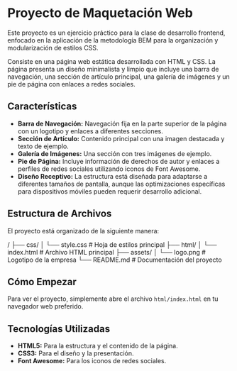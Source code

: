 # Proyecto de Maquetación Web

Este proyecto es un ejercicio práctico para la clase de desarrollo frontend, enfocado en la aplicación de la metodología BEM para la organización y modularización de estilos CSS.

Consiste en una página web estática desarrollada con HTML y CSS. La página presenta un diseño minimalista y limpio que incluye una barra de navegación, una sección de artículo principal, una galería de imágenes y un pie de página con enlaces a redes sociales.

## Características

- **Barra de Navegación:** Navegación fija en la parte superior de la página con un logotipo y enlaces a diferentes secciones.
- **Sección de Artículo:** Contenido principal con una imagen destacada y texto de ejemplo.
- **Galería de Imágenes:** Una sección con tres imágenes de ejemplo.
- **Pie de Página:** Incluye información de derechos de autor y enlaces a perfiles de redes sociales utilizando iconos de Font Awesome.
- **Diseño Receptivo:** La estructura está diseñada para adaptarse a diferentes tamaños de pantalla, aunque las optimizaciones específicas para dispositivos móviles pueden requerir desarrollo adicional.

## Estructura de Archivos

El proyecto está organizado de la siguiente manera:

/
├── css/
│ └── style.css # Hoja de estilos principal
├── html/
│ └── index.html # Archivo HTML principal
├── assets/
│ └── logo.png # Logotipo de la empresa
└── README.md # Documentación del proyecto

## Cómo Empezar

Para ver el proyecto, simplemente abre el archivo `html/index.html` en tu navegador web preferido.

## Tecnologías Utilizadas

- **HTML5:** Para la estructura y el contenido de la página.
- **CSS3:** Para el diseño y la presentación.
- **Font Awesome:** Para los iconos de redes sociales.
